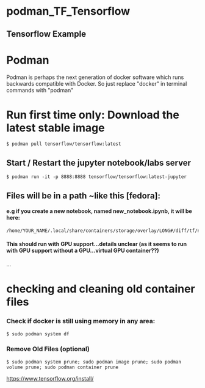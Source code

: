 # podman_TF_Tensorflow

## Tensorflow Example

# Podman
Podman is perhaps the next generation of docker software which runs backwards compatible with Docker. So just replace "docker" in terminal commands with "podman"

 # Run first time only: Download the latest stable image
```
$ podman pull tensorflow/tensorflow:latest 
```


## Start / Restart the jupyter notebook/labs server
```
$ podman run -it -p 8888:8888 tensorflow/tensorflow:latest-jupyter  
```

## Files will be in a path ~like this [fedora]:
#### e.g if you create a new notebook, named new_notebook.ipynb, it will be here:
```
/home/YOUR_NAME/.local/share/containers/storage/overlay/LONG#/diff/tf/new_notebook.ipynb
```

#### This should run with GPU support...details unclear (as it seems to run with GPU support without a GPU...virtual GPU container??)

...

# checking and cleaning old container files

### Check if docker is still using memory in any area:
```
$ sudo podman system df
```
### Remove Old Files (optional)
```
$ sudo podman system prune; sudo podman image prune; sudo podman volume prune; sudo podman container prune
```

https://www.tensorflow.org/install/
